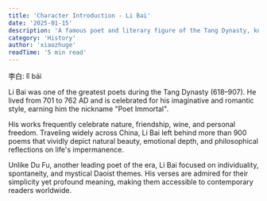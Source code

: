 ```yaml
---
title: 'Character Introduction - Li Bai'
date: '2025-01-15'
description: 'A famous poet and literary figure of the Tang Dynasty, known as the "Immortal Poet"'
category: 'History'
author: 'xiaozhuge'
readTime: '5 min read'
---
```


李白: lǐ bái

Li Bai was one of the greatest poets during the Tang Dynasty (618–907). He lived from 701 to 762 AD and is celebrated for his imaginative and romantic style, earning him the nickname "Poet Immortal".

His works frequently celebrate nature, friendship, wine, and personal freedom. Traveling widely across China, Li Bai left behind more than 900 poems that vividly depict natural beauty, emotional depth, and philosophical reflections on life's impermanence.

Unlike Du Fu, another leading poet of the era, Li Bai focused on individuality, spontaneity, and mystical Daoist themes. His verses are admired for their simplicity yet profound meaning, making them accessible to contemporary readers worldwide.